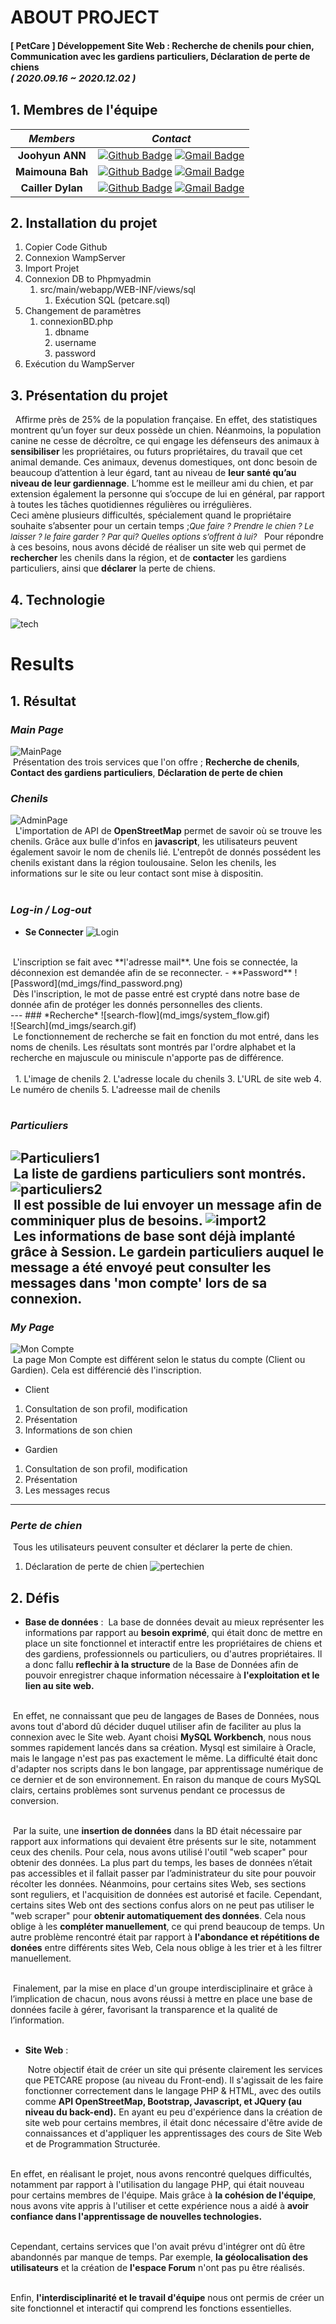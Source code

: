 
# ABOUT PROJECT
#### [ PetCare ] Développement Site Web : Recherche de chenils pour chien, Communication avec les gardiens particuliers, Déclaration de perte de chiens <br><span style="font-size:15px">*( 2020.09.16 ~ 2020.12.02 )*</span>

## 1. Membres de l'équipe

|*Members*|*Contact*|
|:---:|---|
|**Joohyun ANN**|[![Github Badge](https://img.shields.io/badge/-Github-000?style=flat-square&logo=Github&logoColor=white)](http://github.com/catwithhumanface) [![Gmail Badge](https://img.shields.io/badge/-annjh11@gmail.com-c14438?style=flat-square&logo=Gmail&logoColor=white&link=mailto:annjh11@gmail.com)](mailto:annjh11@gmail.com)|
|**Maimouna Bah**|[![Github Badge](https://img.shields.io/badge/-Github-000?style=flat-square&logo=Github&logoColor=white)](https://github.com/MaimounaBah) [![Gmail Badge](https://img.shields.io/badge/-maimounab537@gmail.com-c14438?style=flat-square&logo=Gmail&logoColor=white&link=mailto:maimounab537@gmail.com)](mailto:maimounab537@gmail.com)|
|**Cailler Dylan**|[![Github Badge](https://img.shields.io/badge/-Github-000?style=flat-square&logo=Github&logoColor=white)](https://github.com/) [![Gmail Badge](https://img.shields.io/badge/-cailler.dylan@gmail.com-c14438?style=flat-square&logo=Gmail&logoColor=white&link=mailto:cailler.dylan@gmail.com)](mailto:cailler.dylan@gmail.com)|

## 2. Installation du projet
1. Copier Code Github 
2. Connexion WampServer 
3. Import Projet
4. Connexion DB to Phpmyadmin
   1. src/main/webapp/WEB-INF/views/sql
      1. Exécution SQL (petcare.sql)
5. Changement de paramètres
   1. connexionBD.php
      1. dbname
      2. username
      3. password
6. Exécution du WampServer
   
## 3. Présentation du projet
&nbsp; Affirme près de 25% de la population française. En effet, des statistiques montrent qu’un foyer sur deux possède un chien. Néanmoins, la population canine ne cesse de décroître, ce qui engage les défenseurs des animaux à **sensibiliser** les propriétaires, ou futurs propriétaires, du travail que cet animal demande. Ces animaux, devenus domestiques, ont donc besoin de beaucoup d’attention à leur égard, tant au niveau de **leur santé qu’au niveau de leur gardiennage**. L’homme est le meilleur ami du chien, et par extension également la personne qui s’occupe de lui en général, par rapport à toutes les tâches quotidiennes régulières ou irrégulières.<br>Ceci amène plusieurs difficultés, spécialement quand le propriétaire souhaite s’absenter pour un certain temps ;<span style="font-size:13px">*Que faire ? Prendre le chien ? Le laisser ? le faire garder ? Par qui? Quelles options s’offrent à lui?*
</span>
&nbsp; Pour répondre à ces besoins, nous avons décidé de réaliser un site web qui permet de **rechercher** les chenils dans la région, et de **contacter** les gardiens particuliers, ainsi que **déclarer** la perte de chiens.
## 4. Technologie 
![tech](md_imgs/moyen.png)
# Results
## 1. Résultat
### *Main Page*
  
![MainPage](md_imgs/main_page.gif)
<br>
&nbsp;Présentation des trois services que l'on offre ; **Recherche de chenils**, **Contact des gardiens particuliers**, **Déclaration de perte de chien**
### *Chenils*
![AdminPage](md_imgs/chenils.gif)
<br>
&nbsp; L'importation de API de **OpenStreetMap** permet de savoir où se trouve les chenils. Grâce aux bulle d'infos en **javascript**, les utilisateurs peuvent également savoir le nom de chenils lié. L'entrepôt de donnés possédent les chenils existant dans la région toulousaine. Selon les chenils, les informations sur le site ou leur contact sont mise à dispositin.<br><br>
### *Log-in / Log-out*
 - **Se Connecter**
 ![Login](md_imgs/login.gif)
 <br>
 &nbsp;L'inscription se fait avec **l'adresse mail**. Une fois se connectée, la déconnexion est demandée afin de se reconnecter.
 - **Password**
 ![Password](md_imgs/find_password.png)
 <br>
 &nbsp;Dès l'inscription, le mot de passe entré est crypté dans notre base de donnée afin de protéger les donnés personnelles des clients.
 <br>
---
### *Recherche*
![search-flow](md_imgs/system_flow.gif)
<br>
![Search](md_imgs/search.gif)
<br>
&nbsp;Le fonctionnement de recherche se fait en fonction du mot entré, dans les noms de chenils. Les résultats sont montrés par l'ordre alphabet et la recherche en majuscule ou miniscule n'apporte pas de différence.
<br>
<br>
&nbsp;
1. L'image de chenils
2. L'adresse locale du chenils
3. L'URL de site web
4. Le numéro de chenils 
5. L'adreesse mail de chenils 
<br>
   
<br/>

### *Particuliers*
![Particuliers1](md_imgs/particuliers1.png)
<br>
&nbsp;La liste de gardiens particuliers sont montrés.
![particuliers2](md_imgs/particuliers2.png)
<br>
&nbsp;Il est possible de lui envoyer un message afin de comminiquer plus de besoins.
![import2](md_imgs/import.png)
<br>
&nbsp;Les informations de base sont déjà implanté grâce à Session. Le gardein particuliers auquel le message a été envoyé peut consulter les messages dans 'mon compte' lors de sa connexion.
---

### *My Page*
![Mon Compte](md_imgs/mypage.gif)
<br>
&nbsp;La page Mon Compte est différent selon le status du compte (Client ou Gardien). Cela est différencié dès l'inscription.
  - Client
  1. Consultation de son profil, modification
  2. Présentation
  3. Informations de son chien
  - Gardien
  1. Consultation de son profil, modification
  2. Présentation
  3. Les messages recus
  ---
### *Perte de chien*
&nbsp;Tous les utilisateurs peuvent consulter et déclarer la perte de chien.
1. Déclaration de perte de chien
![pertechien](md_imgs/pertechien.png)

## 2. Défis
 - **Base de données** : 
    &nbsp;La base de données devait au mieux représenter les informations par rapport au **besoin exprimé**, qui était donc de mettre en place un site fonctionnel et interactif entre les propriétaires de chiens et des gardiens, professionnels ou particuliers, ou d'autres propriétaires. Il a donc fallu **reflechir à la structure** de la Base de Données afin de pouvoir enregistrer chaque information nécessaire à **l'exploitation et le lien au site web.**<br><br>

&nbsp;En effet, ne connaissant que peu de langages de Bases de Données, nous avons tout d'abord dû décider duquel utiliser afin de faciliter au plus la connexion avec le Site web. Ayant choisi **MySQL Workbench**, nous nous sommes rapidement lancés dans sa création. Mysql est similaire à Oracle, mais le langage n'est pas pas exactement le même. La difficulté était donc d'adapter nos scripts dans le bon langage, par apprentissage numérique de ce dernier et de son environnement. En raison du manque de cours MySQL clairs, certains problèmes sont survenus pendant ce processus de conversion.<br><br>

&nbsp;Par la suite, une **insertion de données** dans la BD était nécessaire par rapport aux informations qui devaient être présents sur le site, notamment ceux des chenils. Pour cela, nous avons utilisé l'outil "web scaper" pour obtenir des données. La plus part du temps, les bases de données n’était pas accessibles et il fallait passer par l’administrateur du site pour pouvoir récolter les données. Néanmoins, pour certains sites Web, ses sections sont reguliers, et l'acquisition de données est autorisé et facile. Cependant, certains sites Web ont des sections confus alors on ne peut pas utiliser le "web scraper" pour **obtenir automatiquement des données**. Cela nous oblige à les **compléter manuellement**, ce qui prend beaucoup de temps. Un autre problème rencontré était par rapport à **l'abondance et répétitions de donées** entre différents sites Web, Cela nous oblige à les trier et à les filtrer manuellement.<br><br>

&nbsp;Finalement, par la mise en place d'un groupe interdisciplinaire et grâce à l’implication de chacun, nous avons réussi à mettre en place une base de données facile à gérer, favorisant la transparence et la qualité de l’information.<br><br>

    
- **Site Web** : 
    
    &nbsp;Notre objectif était de créer un site qui présente clairement les services que PETCARE propose (au niveau du Front-end). Il s'agissait de les faire fonctionner correctement dans le langage PHP & HTML, avec des outils comme **API OpenStreetMap, Bootstrap, Javascript, et JQuery (au niveau du back-end).** En ayant eu peu d'expérience dans la création de site web pour certains membres, il était donc nécessaire d'être avide de connaissances et d'appliquer les apprentissages des cours de Site Web et de Programmation Structurée.<br><br>

En effet, en réalisant le projet, nous avons rencontré quelques difficultés, notamment par rapport à l'utilisation du langage PHP, qui était nouveau pour certains membres de l'équipe. Mais grâce à **la cohésion de l'équipe**, nous avons vite appris à l'utiliser et cette expérience nous a aidé à **avoir confiance dans l'apprentissage de nouvelles technologies.**<br><br>

Cependant, certains services que l'on avait prévu d'intégrer ont dû être abandonnés par manque de temps. Par exemple, **la géolocalisation des utilisateurs** et la création de **l'espace Forum** n'ont pas pu être réalisés.<br><br>

Enfin, **l'interdisciplinarité et le travail d'équipe** nous ont permis de créer un site fonctionnel et interactif qui comprend les fonctions essentielles.<br><br>
